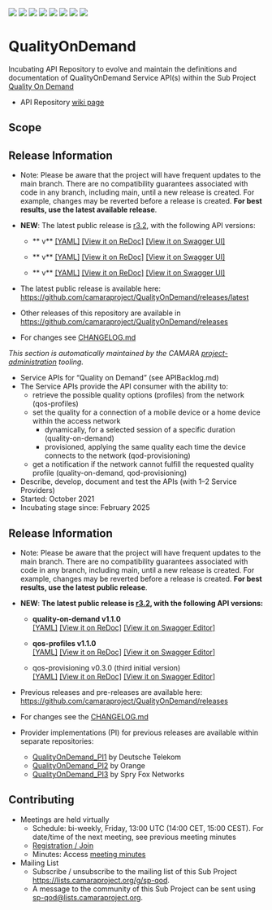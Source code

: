 <a href="https://github.com/camaraproject/QualityOnDemand/commits/" title="Last Commit"><img src="https://img.shields.io/github/last-commit/camaraproject/QualityOnDemand?style=plastic"></a>
<a href="https://github.com/camaraproject/QualityOnDemand/issues" title="Open Issues"><img src="https://img.shields.io/github/issues/camaraproject/QualityOnDemand?style=plastic"></a>
<a href="https://github.com/camaraproject/QualityOnDemand/pulls" title="Open Pull Requests"><img src="https://img.shields.io/github/issues-pr/camaraproject/QualityOnDemand?style=plastic"></a>
<a href="https://github.com/camaraproject/QualityOnDemand/graphs/contributors" title="Contributors"><img src="https://img.shields.io/github/contributors/camaraproject/QualityOnDemand?style=plastic"></a>
<a href="https://github.com/camaraproject/QualityOnDemand" title="Repo Size"><img src="https://img.shields.io/github/repo-size/camaraproject/QualityOnDemand?style=plastic"></a>
<a href="https://github.com/camaraproject/QualityOnDemand/blob/main/documentation/LICENSE.APACHE2.0" title="License"><img src="https://img.shields.io/badge/License-Apache%202.0-green.svg?style=plastic"></a>
<a href="https://github.com/camaraproject/QualityOnDemand/releases/latest" title="Latest Release"><img src="https://img.shields.io/github/release/camaraproject/QualityOnDemand?style=plastic"></a>
<a href="https://github.com/camaraproject/Governance/blob/main/ProjectStructureAndRoles.md" title="Incubating API Repository"><img src="https://img.shields.io/badge/Incubating%20API%20Repository-green?style=plastic"></a>

# QualityOnDemand

Incubating API Repository to evolve and maintain the definitions and documentation of QualityOnDemand Service API(s) within the Sub Project [Quality On Demand](https://lf-camaraproject.atlassian.net/wiki/x/hAClB)

* API Repository [wiki page](https://lf-camaraproject.atlassian.net/wiki/x/XCPe)

## Scope

<!-- CAMARA:RELEASE-INFO:START -->
## Release Information

* Note: Please be aware that the project will have frequent updates to the main branch. There are no compatibility guarantees associated with code in any branch, including main, until a new release is created. For example, changes may be reverted before a release is created. **For best results, use the latest available release**.

* **NEW**: The latest public release is [r3.2](https://github.com/camaraproject/QualityOnDemand/releases/tag/r3.2), with the following API versions:


  * ** v**
  [[YAML]](https://github.com/camaraproject/QualityOnDemand/blob/r3.2/code/API_definitions/.yaml)
  [[View it on ReDoc]](https://redocly.github.io/redoc/?url=https://raw.githubusercontent.com/camaraproject/QualityOnDemand/r3.2/code/API_definitions/.yaml&nocors)
  [[View it on Swagger UI]](https://camaraproject.github.io/swagger-ui/?url=https://raw.githubusercontent.com/camaraproject/QualityOnDemand/r3.2/code/API_definitions/.yaml)


  * ** v**
  [[YAML]](https://github.com/camaraproject/QualityOnDemand/blob/r3.2/code/API_definitions/.yaml)
  [[View it on ReDoc]](https://redocly.github.io/redoc/?url=https://raw.githubusercontent.com/camaraproject/QualityOnDemand/r3.2/code/API_definitions/.yaml&nocors)
  [[View it on Swagger UI]](https://camaraproject.github.io/swagger-ui/?url=https://raw.githubusercontent.com/camaraproject/QualityOnDemand/r3.2/code/API_definitions/.yaml)


  * ** v**
  [[YAML]](https://github.com/camaraproject/QualityOnDemand/blob/r3.2/code/API_definitions/.yaml)
  [[View it on ReDoc]](https://redocly.github.io/redoc/?url=https://raw.githubusercontent.com/camaraproject/QualityOnDemand/r3.2/code/API_definitions/.yaml&nocors)
  [[View it on Swagger UI]](https://camaraproject.github.io/swagger-ui/?url=https://raw.githubusercontent.com/camaraproject/QualityOnDemand/r3.2/code/API_definitions/.yaml)


* The latest public release is available here: https://github.com/camaraproject/QualityOnDemand/releases/latest
* Other releases of this repository are available in https://github.com/camaraproject/QualityOnDemand/releases
* For changes see [CHANGELOG.md](https://github.com/camaraproject/QualityOnDemand/blob/main/CHANGELOG.md)

_This section is automatically maintained by the CAMARA [project-administration](https://github.com/camaraproject/project-administration) tooling._
<!-- CAMARA:RELEASE-INFO:END -->


* Service APIs for “Quality on Demand” (see APIBacklog.md)
* The Service APIs provide the API consumer with the ability to:
  * retrieve the possible quality options (profiles) from the network (qos-profiles)
  * set the quality for a connection of a mobile device or a home device within the access network
    * dynamically, for a selected session of a specific duration (quality-on-demand)
    * provisioned, applying the same quality each time the device connects to the network (qod-provisioning)
  * get a notification if the network cannot fulfill the requested quality profile (quality-on-demand, qod-provisioning)
* Describe, develop, document and test the APIs (with 1–2 Service Providers)  
* Started: October 2021
* Incubating stage since: February 2025

## Release Information

* Note: Please be aware that the project will have frequent updates to the main branch. There are no compatibility guarantees associated with code in any branch, including main, until a new release is created. For example, changes may be reverted before a release is created. **For best results, use the latest public release**.

* **NEW**: **The latest public release is [r3.2](https://github.com/camaraproject/QualityOnDemand/releases/tag/r3.2), with the following API versions:**

  * **quality-on-demand v1.1.0**  
  [[YAML]](https://github.com/camaraproject/QualityOnDemand/blob/r3.2/code/API_definitions/quality-on-demand.yaml)
  [[View it on ReDoc]](https://redocly.github.io/redoc/?url=https://raw.githubusercontent.com/camaraproject/QualityOnDemand/r3.2/code/API_definitions/quality-on-demand.yaml&nocors)
  [[View it on Swagger Editor]](https://camaraproject.github.io/swagger-ui/?url=https://raw.githubusercontent.com/camaraproject/QualityOnDemand/r3.2/code/API_definitions/quality-on-demand.yaml)
  
  * **qos-profiles v1.1.0**  
  [[YAML]](https://github.com/camaraproject/QualityOnDemand/blob/r3.2/code/API_definitions/qos-profiles.yaml)
  [[View it on ReDoc]](https://redocly.github.io/redoc/?url=https://raw.githubusercontent.com/camaraproject/QualityOnDemand/r3.2/code/API_definitions/qos-profiles.yaml&nocors)
  [[View it on Swagger Editor]](https://camaraproject.github.io/swagger-ui/?url=https://raw.githubusercontent.com/camaraproject/QualityOnDemand/r3.2/code/API_definitions/qos-profiles.yaml)

  * qos-provisioning v0.3.0 (third initial version)  
  [[YAML]](https://github.com/camaraproject/QualityOnDemand/blob/r3.2/code/API_definitions/qos-provisioning.yaml)
  [[View it on ReDoc]](https://redocly.github.io/redoc/?url=https://raw.githubusercontent.com/camaraproject/QualityOnDemand/r3.2/code/API_definitions/qos-provisioning.yaml&nocors)
  [[View it on Swagger Editor]](https://camaraproject.github.io/swagger-ui/?url=https://raw.githubusercontent.com/camaraproject/QualityOnDemand/r3.2/code/API_definitions/qos-provisioning.yaml)
  
* Previous releases and pre-releases are available here: https://github.com/camaraproject/QualityOnDemand/releases
* For changes see the [CHANGELOG.md](https://github.com/camaraproject/QualityOnDemand/blob/main/CHANGELOG.md)

* Provider implementations (PI) for previous releases are available within separate repositories:

  * [QualityOnDemand_PI1](https://github.com/camaraproject/QualityOnDemand_PI1) by Deutsche Telekom
  * [QualityOnDemand_PI2](https://github.com/camaraproject/QualityOnDemand_PI2) by Orange
  * [QualityOnDemand_PI3](https://github.com/camaraproject/QualityOnDemand_PI3) by Spry Fox Networks

## Contributing

* Meetings are held virtually
  * Schedule: bi-weekly, Friday, 13:00 UTC (14:00 CET, 15:00 CEST). For date/time of the next meeting, see previous meeting minutes
  * [Registration / Join](https://zoom-lfx.platform.linuxfoundation.org/meeting/94112812156?password=f238d6af-c959-48d7-a862-abdb3c648e40)
  * Minutes: Access [meeting minutes](https://lf-camaraproject.atlassian.net/wiki/x/XCPe)
* Mailing List
  * Subscribe / unsubscribe to the mailing list of this Sub Project <https://lists.camaraproject.org/g/sp-qod>.
  * A message to the community of this Sub Project can be sent using <sp-qod@lists.camaraproject.org>.
